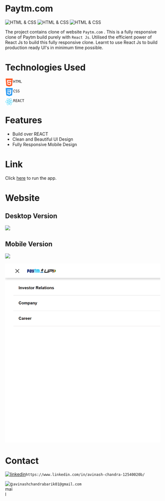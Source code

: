 # **Paytm.com**
![HTML & CSS](https://img.shields.io/badge/Chrome-v106.0-blue)
![HTML & CSS](https://img.shields.io/badge/HTML-CSS-green)
![HTML & CSS](https://img.shields.io/badge/React%20Js-v18.2.0-red)

The project contains clone of website `Paytm.com` . This is a fully responsive clone of Paytm build purely with `React Js`. Utilised the efficient power of React Js to build this fully responsive clone. Learnt to use React Js to build production ready UI's in minimum time possible.


# Technologies Used
<img align="left" alt="HTML5" width="26px" src="./src/html-5.png" /> `HTML`


<img align="left" alt="CSS3" width="26px" src="./src/css-3.png" /> `CSS`


<img align="left" alt="Tailwind CSS" width="26px" src="./src/logo512.png" /> `REACT`
# Features
 - Build over REACT
 - Clean and Beautiful UI Design
 - Fully Responsive Mobile Design
  # Link
Click [here](https://avinashchandra043.github.io/Paytm-Clone/) to run the app.
 # Website
 ## Desktop Version
 ![](src/desktop.png)
 ## Mobile Version
 ![](src/mobile_1.png)
 
  ![](src/mobile_2.png)
 # Contact
 [![linkedin](https://img.shields.io/badge/linkedin-0A66C2?style=for-the-badge&logo=linkedin&logoColor=white)](https://www.linkedin.com/in/avinash-chandra-12540020b/)`https://www.linkedin.com/in/avinash-chandra-12540020b/`
 
 
<img align="left" alt="gmail" width="26px" src="./paytm_image/readmeAssets/gmail.webp" /> `avinashchandrabarik01@gmail.com`

